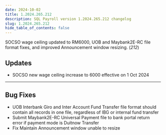 ```yaml
---
date: 2024-10-02
title: 1.2024.265.212
description: SQL Payroll version 1.2024.265.212 changelog
slug: 1.2024.265.212
hide_table_of_contents: false
---
```


SOCSO wage ceiling updated to RM6000, UOB and Maybank2E-RC file format fixes, and improved Announcement window resizing. (*212*)

<!-- truncate -->

## Updates

- SOCSO new wage ceiling increase to 6000 effective on 1 Oct 2024

---

## Bug Fixes

- UOB Interbank Giro and Inter Account Fund Transfer file format should contain all records in one file, regardless of IBG or internal fund transfer
- Submit Maybank2E-RC Universal Payment file to bank portal return error if payment mode is Duitnow Transfer
- Fix Maintain Announcement window unable to resize
